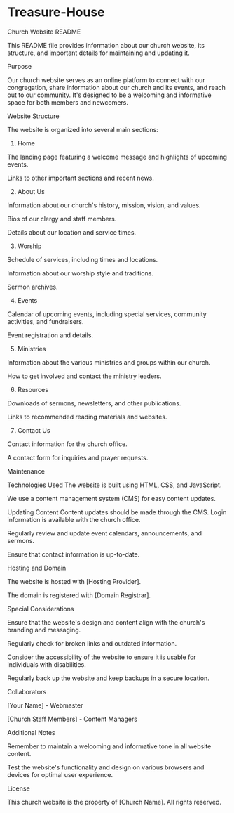 # Treasure-House

Church Website README

This README file provides information about our church website, its structure, and important details for maintaining and updating it.

Purpose

Our church website serves as an online platform to connect with our congregation, share information about our church and its events, and reach out to our community. It's designed to be a welcoming and informative space for both members and newcomers.

Website Structure

The website is organized into several main sections:

1. Home

The landing page featuring a welcome message and highlights of upcoming events.

Links to other important sections and recent news.


2. About Us

Information about our church's history, mission, vision, and values.

Bios of our clergy and staff members.

Details about our location and service times.


3. Worship 

Schedule of services, including times and locations.

Information about our worship style and traditions.

Sermon archives.

4. Events
 
Calendar of upcoming events, including special services, community activities, and fundraisers.

Event registration and details.

5. Ministries
 
Information about the various ministries and groups within our church.

How to get involved and contact the ministry leaders.


6. Resources
 
Downloads of sermons, newsletters, and other publications.

Links to recommended reading materials and websites.


7. Contact Us

Contact information for the church office.

A contact form for inquiries and prayer requests.


Maintenance

Technologies Used
The website is built using HTML, CSS, and JavaScript.

We use a content management system (CMS) for easy content updates.


Updating Content
Content updates should be made through the CMS. Login information is available with the church office.

Regularly review and update event calendars, announcements, and sermons.

Ensure that contact information is up-to-date.

Hosting and Domain

The website is hosted with [Hosting Provider].

The domain is registered with [Domain Registrar].


Special Considerations

Ensure that the website's design and content align with the church's branding and messaging.

Regularly check for broken links and outdated information.

Consider the accessibility of the website to ensure it is usable for individuals with disabilities.

Regularly back up the website and keep backups in a secure location.


Collaborators

[Your Name] - Webmaster

[Church Staff Members] - Content Managers


Additional Notes

Remember to maintain a welcoming and informative tone in all website content.

Test the website's functionality and design on various browsers and devices for optimal user experience.


License

This church website is the property of [Church Name]. All rights reserved.
